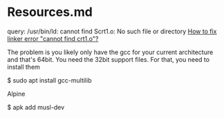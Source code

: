 # Resources.md

query: /usr/bin/ld: cannot find Scrt1.o: No such file or directory
[How to fix linker error "cannot find crt1.o"?](https://stackoverflow.com/questions/6329887/how-to-fix-linker-error-cannot-find-crt1-o)




The problem is you likely only have the gcc for your current architecture and that's 64bit. You need the 32bit support files. For that, you need to install them


$ sudo apt install gcc-multilib


Alpine


$ apk add musl-dev
